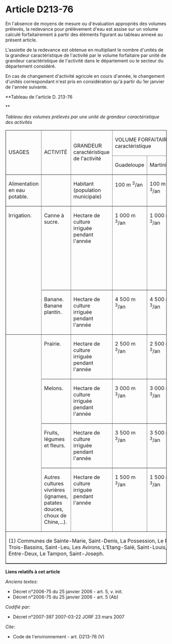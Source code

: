 # Article D213-76

En l'absence de moyens de mesure ou d'évaluation appropriés des volumes prélevés, la redevance pour prélèvement d'eau est
assise sur un volume calculé forfaitairement à partir des éléments figurant au tableau annexé au présent article.

L'assiette de la redevance est obtenue en multipliant le nombre d'unités de la grandeur caractéristique de l'activité par le
volume forfaitaire par unité de grandeur caractéristique de l'activité dans le département ou le secteur du département
considéré.

En cas de changement d'activité agricole en cours d'année, le changement d'unités correspondant n'est pris en considération
qu'à partir du 1er janvier de l'année suivante.

**Tableau de l'article D. 213-76

**

_Tableau des volumes prélevés par une unité de grandeur caractéristique des activités_

<table cellspacing="1" cellpadding="0" border="1">
  <thead>
    <tr>
      <td width="53" rowspan="2">

USAGES

</td>
      <td width="93" rowspan="2">

ACTIVITÉ

</td>
      <td width="93" rowspan="2">

GRANDEUR caractéristique de l'activité

</td>
      <td colspan="4" width="214">

VOLUME FORFAITAIRE par unité de grandeur caractéristique

</td>
    </tr>
    <tr>
      <td width="53">

Guadeloupe

</td>
      <td width="53">

Martinique

</td>
      <td width="53">

Guyane

</td>
      <td width="53">

Réunion

</td>
    </tr>
  </thead>
  <tbody>
    <tr>
      <td valign="top">

Alimentation en eau potable.

</td>
      <td valign="top">

</td>
      <td valign="top">

Habitant (population municipale)

</td>
      <td valign="top">

100 m
          <sup>3</sup>/an

</td>
      <td valign="top">

100 m
          <sup>3</sup>/an

</td>
      <td valign="top">

65 m
          <sup>3</sup>/an

</td>
      <td valign="top">

150 m
          <sup>3</sup>/an

</td>
    </tr>
    <tr>
      <td rowspan="2" valign="top">

Irrigation.

</td>
      <td valign="top">

Canne à sucre.

</td>
      <td valign="top">

Hectare de culture irriguée pendant l'année

</td>
      <td valign="top">

1 000 m
          <sup>3</sup>/an

</td>
      <td valign="top">

1 000 m
          <sup>3</sup>/an

</td>
      <td valign="top">

/

</td>
      <td valign="top">

Secteurs nord-ouest et sud (1) : 7 500 m
          <sup>3</sup>/an

Secteur est : 1 000 m
          <sup>3</sup>/an

</td>
    </tr>
    <tr>
      <td valign="top">

Banane. Banane plantin.

</td>
      <td valign="top">

Hectare de culture irriguée pendant l'année

</td>
      <td valign="top">

4 500 m
          <sup>3</sup>/an

</td>
      <td valign="top">

4 500 m
          <sup>3</sup>/an

</td>
      <td valign="top">

/

</td>
      <td valign="top">

4 500 m
          <sup>3</sup>/an

</td>
    </tr>
    <tr>
      <td valign="top" rowspan="4">

</td>
      <td valign="top">

Prairie.

</td>
      <td valign="top">

Hectare de culture irriguée pendant l'année

</td>
      <td valign="top">

2 500 m
          <sup>3</sup>/an

</td>
      <td valign="top">

2 500 m
          <sup>3</sup>/an

</td>
      <td valign="top">

/

</td>
      <td valign="top">

2 500 m
          <sup>3</sup>/an

</td>
    </tr>
    <tr>
      <td valign="top">

Melons.

</td>
      <td valign="top">

Hectare de culture irriguée pendant l'année

</td>
      <td valign="top">

3 000 m
          <sup>3</sup>/an

</td>
      <td valign="top">

3 000 m
          <sup>3</sup>/an

</td>
      <td valign="top">

/

</td>
      <td valign="top">

3 000 m
          <sup>3</sup>/an

</td>
    </tr>
    <tr>
      <td valign="top">

Fruits, légumes et fleurs.

</td>
      <td valign="top">

Hectare de culture irriguée pendant l'année

</td>
      <td valign="top">

3 500 m
          <sup>3</sup>/an

</td>
      <td valign="top">

3 500 m
          <sup>3</sup>/an

</td>
      <td valign="top">

3 500 m
          <sup>3</sup>/an

</td>
      <td valign="top">

3 500 m
          <sup>3</sup>/an

</td>
    </tr>
    <tr>
      <td valign="top">

Autres cultures vivrières (ignames, patates douces, choux de Chine,...).

</td>
      <td valign="top">

Hectare de culture irriguée pendant l'année

</td>
      <td valign="top">

1 500 m
          <sup>3</sup>/an

</td>
      <td valign="top">

1 500 m
          <sup>3</sup>/an

</td>
      <td valign="top">

/

</td>
      <td valign="top">

1 500 m
          <sup>3</sup>/an

</td>
    </tr>
    <tr>
      <td valign="top" colspan="7">

(1) Communes de Sainte-Marie, Saint-Denis, La Possession, Le Port, Saint-Paul, Les Trois-Bassins, Saint-Leu, Les Avirons,
L'Etang-Salé, Saint-Louis, Saint-Pierre, Petite-Ile, Entre-Deux, Le Tampon, Saint-Joseph.

</td>
    </tr>
  </tbody>
</table>

**Liens relatifs à cet article**

_Anciens textes_:

  - Décret n°2006-75 du 25 janvier 2006 - art. 5, v. init.
  - Décret n°2006-75 du 25 janvier 2006 - art. 5 (Ab)

_Codifié par_:

  - Décret n°2007-397 2007-03-22 JORF 23 mars 2007

_Cite_:

  - Code de l'environnement - art. D213-76 (V)
